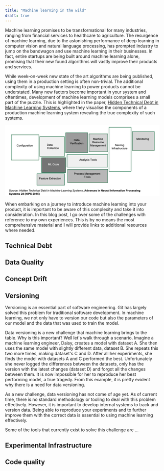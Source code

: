 ```yaml
---
title: "Machine learning in the wild"
draft: true
---
```


Machine learning promises to be transformational for many industries, ranging from financial services to healthcare to agriculture. The resurgence of machine learning, due to the astonishing performance of deep learning in computer vision and natural language processing, has prompted industry to jump on the bandwagon and use machine learning in their businesses. In fact, entire startups are being built around machine learning alone, promising that their new found algorithms will vastly improve their products and services.

While week-on-week new state of the art algorithms are being published, using them in a production setting is often non-trivial.
The additional complexity of using machine learning to power products cannot be understated. Many new factors become important in your system and oftentimes, development of machine learning models comprises a small part of the puzzle. This is highlighted in the paper, [Hidden Technical Debt in Machine Learning Systems](link), where they visualise the components of a production machine learning system revealing the true complexity of such systems.

![ml-prod](../../resources/_gen/images/ml-wild/production-ml-2.png)

When embarking on a journey to introduce machine learning into your product, it is important to be aware of this complexity and take it into consideration. In this blog post, I go over some of the challenges with reference to my own experiences. This is by no means the most comprehensive material and I will provide links to additional resources where needed.

## Technical Debt

## Data Quality

## Concept Drift

## Versioning

Versioning is an essential part of software engineering. Git has largely solved this problem for traditional software development. In machine learning, we not only have to version our code but also the parameters of our model and the data that was used to train the model.

Data versioning is a new challenge that machine learning brings to the table. Why is this important? Well let's walk through a scenario. Imagine a machine learning engineer, Daisy, creates a model with dataset A. She then uses the same model with slightly different data, dataset B. She repeats this two more times, making dataset's C and D. After all her experiments, she finds the model with datasets A and C performed the best. Unfortunately she never logged the differences between the datasets, only has the version with the latest changes (dataset D) and forgot all the changes between them. It is now impossible for her to reproduce her best performing model, a true tragedy. From this example, it is pretty evident why there is a need for data versioning.

As a new challenge, data versioning has not come of age yet. As of current time, there is no standard methodology or tooling to deal with this problem effectively. However, it is important to develop internal systems to track and version data. Being able to reproduce your experiments and to further improve them with the correct data is essential to using machine learning effectively.

Some of the tools that currently exist to solve this challenge are ...

## Experimental Infrastructure

## Code quality
